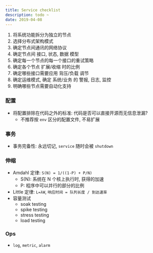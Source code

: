 ```yaml
---
title: Service checklist
description: todo ~
date: 2019-04-08
---
```


1. 将系统功能拆分为独立的节点
2. 选择分布式架构模式
3. 确定节点间通讯的网络协议
4. 确定节点间 接口, 状态, 数据 模型
5. 确定每一个节点的每一个接口的重试策略
6. 确定各个节点 扩展/收缩 时的比例
7. 确定哪些接口需要应用 背压/负载 调节
8. 确定运维模式, 确定 系统/业务 的 警报, 日志, 监控
9. 明确哪些节点需要自动化支持

### 配置

* 将配置排除在代码之外的标准: 代码是否可以直接开源而无信息泄漏?
  - 不推荐按 `env` 区分的配置文件, 不易扩展

### 事务

* 事务完备性: 永远切记, `service` 随时会被 `shutdown`

### 伸缩

* Amdahl 定律: `S(N) = 1/((1-P) + P/N)`
  - S(N): 系统在 N 个核上执行时, 获得的加速
  - P: 程序中可以并行的部分的比例
* Little 定律: `L=λW`, `响应时间 = 队列长度 / 到达速率`
* 容量测试
  - soak testing
  - spike testing
  - stress testing
  - load testing

### Ops

* `log`, `metric`, `alarm`
